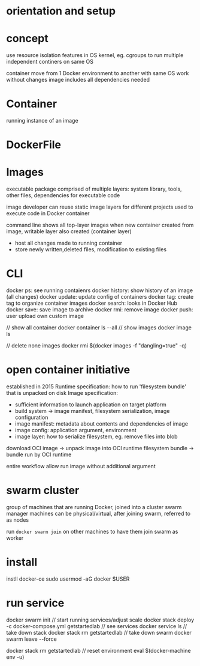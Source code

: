 # orientation and setup

# concept
use resource isolation features in OS kernel, eg. cgroups 
  to run multiple independent continers on same OS

container move from 1 Docker environment to another with same OS work without changes
image includes all dependencies needed

# Container
running instance of an image

# DockerFile

# Images
executable package comprised of multiple layers:
  system library, tools, other files, dependencies for executable code

image developer can reuse static image layers for different projects
used to execute code in Docker container

command line shows all top-layer images
when new container created from image, writable layer also created (container layer)
- host all changes made to running container
- store newly written,deleted files, modification to existing files

# CLI
docker ps: see running contaienrs
docker history: show history of an image (all changes)
docker update: update config of containers
docker tag: create tag to organize container images
docker search: looks in Docker Hub
docker save: save image to archive
docker rmi: remove image
docker push: user upload own custom image

// show all container
docker container ls --all
// show images
docker image ls

// delete none images
docker rmi $(docker images -f "dangling=true" -q)

# open container initiative
established in 2015 
Runtime specification: how to run 'filesystem bundle' that is unpacked on disk
Image specification: 
- sufficient information to launch application on target platform
- build system -> image manifest, filesystem serialization, image configuration
- image manifest: metadata about contents and dependencies of image
- image config: application argument, environment
- image layer: how to serialize filesystem, eg. remove files into blob

download OCI image -> unpack image into OCI runtime filesystem bundle
-> bundle run by OCI runtime

entire workflow allow run image without additional argument

# swarm cluster
group of machines that are running Docker, joined into a cluster
swarm manager 
machines can be physical/virtual, after joining swarm, referred to as nodes

run `docker swarm join` on other machines to have them join swarm as worker


# install
instll docker-ce
sudo usermod -aG docker $USER

# run service
docker swarm init
// start running services/adjust scale
docker stack deploy -c docker-compose.yml getstartedlab
// see services
docker service ls
// take down stack
docker stack rm getstartedlab
// take down swarm
docker swarm leave --force


docker stack rm getstartedlab
// reset environment
eval $(docker-machine env -u)





